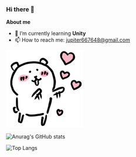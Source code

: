 ### Hi there 👋

<!--
**jupiter6676/jupiter6676** is a ✨ _special_ ✨ repository because its `README.md` (this file) appears on your GitHub profile.

Here are some ideas to get you started:

- 🔭 I’m currently working on ...
- 🌱 I’m currently learning ...
- 👯 I’m looking to collaborate on ...
- 🤔 I’m looking for help with ...
- 💬 Ask me about ...
- 📫 How to reach me: ...
- 😄 Pronouns: ...
- ⚡ Fun fact: ...
-->

**About me**

- 🌱 I’m currently learning **Unity**
- 📫 How to reach me: jupiter667648@gmail.com



![농담곰](README.assets/농담곰.png)



![Anurag's GitHub stats](https://github-readme-stats.vercel.app/api?username=jupiter6676&show_icons=true&theme=dracula)

![Top Langs](https://github-readme-stats.vercel.app/api/top-langs/?username=jupiter6676&layout=compact&theme=dracula)